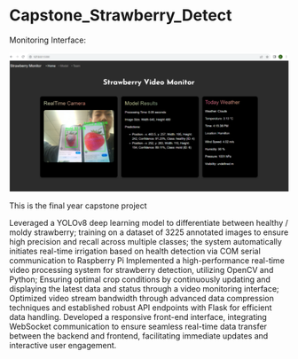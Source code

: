 # Capstone_Strawberry_Detect

Monitoring Interface:

![image1 description](md_Image/image1.png)


This is the final year capstone project

Leveraged a YOLOv8 deep learning model to differentiate between healthy / moldy strawberry; training on a dataset of 3225 annotated images to ensure high precision and recall across multiple classes; the system automatically initiates real-time irrigation based on health detection via COM serial communication to Raspberry Pi 
Implemented a high-performance real-time video processing system for strawberry detection, utilizing OpenCV and Python; Ensuring optimal crop conditions by continuously updating and displaying the latest data and status through a video monitoring interface; Optimized video stream bandwidth through advanced data compression techniques and established robust API endpoints with Flask for efficient data handling.
Developed a responsive front-end interface, integrating WebSocket communication to ensure seamless real-time data transfer between the backend and frontend, facilitating immediate updates and interactive user engagement.
